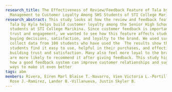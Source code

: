 ```yaml
---
research_title: The Effectiveness of Review/Feedback Feature of Tala by Kyla
  Management to Customer Loyalty Among SHS Students of STI College Marikina
research_abstract: This study looks at how the review and feedback feature of
  Tala by Kyla helps build customer loyalty among the Senior High School
  students at STI College Marikina. Since customer feedback is important for
  trust and engagement, we wanted to see how this feature affects students’
  buying decisions, satisfaction, and loyalty to the brand. We used surveys to
  collect data from 100 students who have used the  The results show that most
  students find it easy to use, helpful in their purchases, and effective in
  building trust and satisfaction. Many also feel more loyal to the brand and
  are more likely to recommend it after giving feedback. This study highlights
  how a good feedback system can improve customer relationships and suggests
  ways to make it even better
tags: abm
members: Rivera, Eiren Marl Blaise T.-Navarro, Vien Victoria L.-Portillo, Mary
  Rose J.-Ramirez, Lander B.-Villanueva, Justin Skyler B.
---
```

